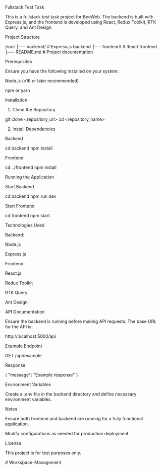 Fullstack Test Task

This is a fullstack test task project for BeeWeb. The backend is built with Express.js, and the frontend is developed using React, Redux Toolkit, RTK Query, and Ant Design.

Project Structure

/root
├── backend/       # Express.js backend
├── frontend/      # React frontend
├── README.md      # Project documentation

Prerequisites

Ensure you have the following installed on your system:

Node.js (v16 or later recommended)

npm or yarn

Installation

1. Clone the Repository

git clone <repository_url>
cd <repository_name>

2. Install Dependencies

Backend

cd backend
npm install

Frontend

cd ../frontend
npm install

Running the Application

Start Backend

cd backend
npm run dev

Start Frontend

cd frontend
npm start

Technologies Used

Backend:

Node.js

Express.js

Frontend:

React.js

Redux Toolkit

RTK Query

Ant Design

API Documentation

Ensure the backend is running before making API requests. The base URL for the API is:

http://localhost:5000/api

Example Endpoint

GET /api/example

Response:

{
  "message": "Example response"
}

Environment Variables

Create a .env file in the backend directory and define necessary environment variables.

Notes

Ensure both frontend and backend are running for a fully functional application.

Modify configurations as needed for production deployment.

License

This project is for test purposes only.

#   W o r k s p a c e - M a n a g e m e n t  
 